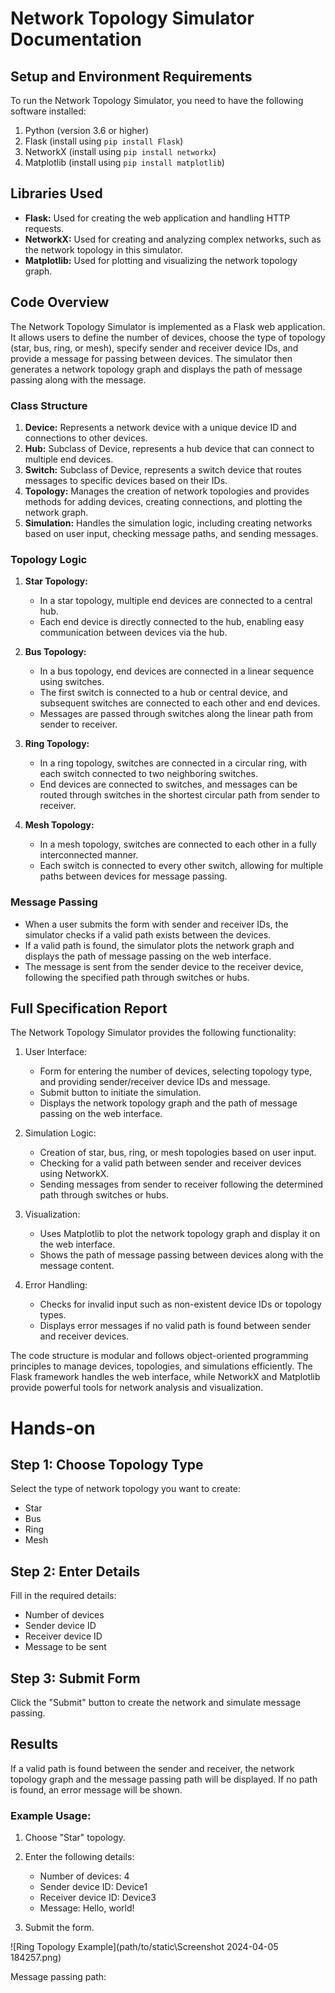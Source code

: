 # Network Topology Simulator Documentation

## Setup and Environment Requirements
To run the Network Topology Simulator, you need to have the following software installed:

1. Python (version 3.6 or higher)
2. Flask (install using `pip install Flask`)
3. NetworkX (install using `pip install networkx`)
4. Matplotlib (install using `pip install matplotlib`)

## Libraries Used
- **Flask:** Used for creating the web application and handling HTTP requests.
- **NetworkX:** Used for creating and analyzing complex networks, such as the network topology in this simulator.
- **Matplotlib:** Used for plotting and visualizing the network topology graph.

## Code Overview
The Network Topology Simulator is implemented as a Flask web application. It allows users to define the number of devices, choose the type of topology (star, bus, ring, or mesh), specify sender and receiver device IDs, and provide a message for passing between devices. The simulator then generates a network topology graph and displays the path of message passing along with the message.

### Class Structure
1. **Device:** Represents a network device with a unique device ID and connections to other devices.
2. **Hub:** Subclass of Device, represents a hub device that can connect to multiple end devices.
3. **Switch:** Subclass of Device, represents a switch device that routes messages to specific devices based on their IDs.
4. **Topology:** Manages the creation of network topologies and provides methods for adding devices, creating connections, and plotting the network graph.
5. **Simulation:** Handles the simulation logic, including creating networks based on user input, checking message paths, and sending messages.

### Topology Logic
1. **Star Topology:**
   - In a star topology, multiple end devices are connected to a central hub.
   - Each end device is directly connected to the hub, enabling easy communication between devices via the hub.

2. **Bus Topology:**
   - In a bus topology, end devices are connected in a linear sequence using switches.
   - The first switch is connected to a hub or central device, and subsequent switches are connected to each other and end devices.
   - Messages are passed through switches along the linear path from sender to receiver.

3. **Ring Topology:**
   - In a ring topology, switches are connected in a circular ring, with each switch connected to two neighboring switches.
   - End devices are connected to switches, and messages can be routed through switches in the shortest circular path from sender to receiver.

4. **Mesh Topology:**
   - In a mesh topology, switches are connected to each other in a fully interconnected manner.
   - Each switch is connected to every other switch, allowing for multiple paths between devices for message passing.

### Message Passing
- When a user submits the form with sender and receiver IDs, the simulator checks if a valid path exists between the devices.
- If a valid path is found, the simulator plots the network graph and displays the path of message passing on the web interface.
- The message is sent from the sender device to the receiver device, following the specified path through switches or hubs.

## Full Specification Report
The Network Topology Simulator provides the following functionality:
1. User Interface:
   - Form for entering the number of devices, selecting topology type, and providing sender/receiver device IDs and message.
   - Submit button to initiate the simulation.
   - Displays the network topology graph and the path of message passing on the web interface.

2. Simulation Logic:
   - Creation of star, bus, ring, or mesh topologies based on user input.
   - Checking for a valid path between sender and receiver devices using NetworkX.
   - Sending messages from sender to receiver following the determined path through switches or hubs.

3. Visualization:
   - Uses Matplotlib to plot the network topology graph and display it on the web interface.
   - Shows the path of message passing between devices along with the message content.

4. Error Handling:
   - Checks for invalid input such as non-existent device IDs or topology types.
   - Displays error messages if no valid path is found between sender and receiver devices.

The code structure is modular and follows object-oriented programming principles to manage devices, topologies, and simulations efficiently. The Flask framework handles the web interface, while NetworkX and Matplotlib provide powerful tools for network analysis and visualization.

# Hands-on


## Step 1: Choose Topology Type

Select the type of network topology you want to create:
- Star
- Bus
- Ring
- Mesh

## Step 2: Enter Details

Fill in the required details:
- Number of devices
- Sender device ID
- Receiver device ID
- Message to be sent

## Step 3: Submit Form

Click the "Submit" button to create the network and simulate message passing.

## Results

If a valid path is found between the sender and receiver, the network topology graph and the message passing path will be displayed. If no path is found, an error message will be shown.

### Example Usage:

1. Choose "Star" topology.
2. Enter the following details:
   - Number of devices: 4
   - Sender device ID: Device1
   - Receiver device ID: Device3
   - Message: Hello, world!

3. Submit the form.

![Ring Topology Example](path/to/static\Screenshot 2024-04-05 184257.png)

Message passing path:

